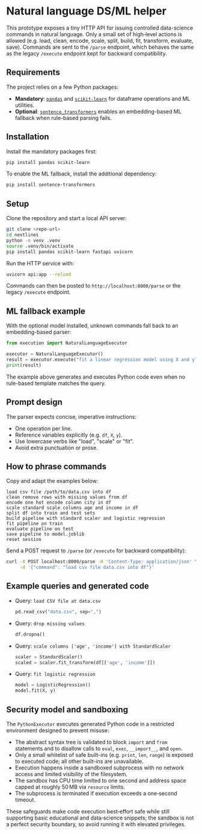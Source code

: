 # Natural language DS/ML helper

This prototype exposes a tiny HTTP API for issuing controlled data-science
commands in natural language. Only a small set of high‑level actions is allowed
(e.g. load, clean, encode, scale, split, build, fit, transform, evaluate, save).
Commands are sent to the `/parse` endpoint, which behaves the same as the
legacy `/execute` endpoint kept for backward compatibility.

## Requirements

The project relies on a few Python packages:

* **Mandatory**: [`pandas`](https://pandas.pydata.org/) and [`scikit-learn`](https://scikit-learn.org/)
  for dataframe operations and ML utilities.
* **Optional**: [`sentence_transformers`](https://www.sbert.net/) enables an
  embedding-based ML fallback when rule-based parsing fails.

## Installation

Install the mandatory packages first:

```bash
pip install pandas scikit-learn
```

To enable the ML fallback, install the additional dependency:

```bash
pip install sentence-transformers
```

## Setup

Clone the repository and start a local API server:

```bash
git clone <repo-url>
cd nextlines
python -m venv .venv
source .venv/bin/activate
pip install pandas scikit-learn fastapi uvicorn
```

Run the HTTP service with:

```bash
uvicorn api:app --reload
```

Commands can then be posted to `http://localhost:8000/parse` or the
legacy `/execute` endpoint.

## ML fallback example

With the optional model installed, unknown commands fall back to an
embedding-based parser:

```python
from execution import NaturalLanguageExecutor

executor = NaturalLanguageExecutor()
result = executor.execute("fit a linear regression model using X and y")
print(result)
```

The example above generates and executes Python code even when no
rule-based template matches the query.

## Prompt design

The parser expects concise, imperative instructions:

* One operation per line.
* Reference variables explicitly (e.g. `df`, `X`, `y`).
* Use lowercase verbs like "load", "scale" or "fit".
* Avoid extra punctuation or prose.

## How to phrase commands

Copy and adapt the examples below:

```text
load csv file /path/to/data.csv into df
clean remove rows with missing values from df
encode one hot encode column city in df
scale standard scale columns age and income in df
split df into train and test sets
build pipeline with standard scaler and logistic regression
fit pipeline on train
evaluate pipeline on test
save pipeline to model.joblib
reset session
```

Send a POST request to `/parse` (or `/execute` for backward compatibility):

```bash
curl -X POST localhost:8000/parse -H 'Content-Type: application/json' \
     -d '{"command": "load csv file data.csv into df"}'
```

## Example queries and generated code

* Query: `load CSV file at data.csv`

  ```python
  pd.read_csv("data.csv", sep=",")
  ```

* Query: `drop missing values`

  ```python
  df.dropna()
  ```

* Query: `scale columns ['age', 'income'] with StandardScaler`

  ```python
  scaler = StandardScaler()
  scaled = scaler.fit_transform(df[['age', 'income']])
  ```

* Query: `fit logistic regression`

  ```python
  model = LogisticRegression()
  model.fit(X, y)
  ```

## Security model and sandboxing

The `PythonExecutor` executes generated Python code in a restricted
environment designed to prevent misuse:

* The abstract syntax tree is validated to block `import` and `from` statements
  and to disallow calls to `eval`, `exec`, `__import__`, and `open`.
* Only a small whitelist of safe built-ins (e.g. `print`, `len`, `range`) is
  exposed to executed code; all other built-ins are unavailable.
* Execution happens inside a sandboxed subprocess with no network access and
  limited visibility of the filesystem.
* The sandbox has CPU time limited to one second and address space capped at
  roughly 50 MB via `resource` limits.
* The subprocess is terminated if execution exceeds a one‑second timeout.

These safeguards make code execution best‑effort safe while still supporting
basic educational and data‑science snippets; the sandbox is not a perfect
security boundary, so avoid running it with elevated privileges.
